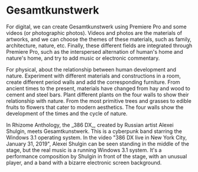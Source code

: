 # Gesamtkunstwerk   
<p>For digital, we can create Gesamtkunstwerk using Premiere Pro and some videos (or photographic photos). Videos and photos are the materials of artworks, and we can choose the themes of these materials, such as family, architecture, nature, etc. Finally, these different fields are integrated through Premiere Pro, such as the interspersed alternation of human's home and nature's home, and try to add music or electronic commentary.</p>   
  
<p>For physical, about the relationship between human development and nature. Experiment with different materials and constructions in a room, create different period walls and add the corresponding furniture. From ancient times to the present, materials have changed from hay and wood to cement and steel bars. Plant different plants on the four walls to show their relationship with nature. From the most primitive trees and grasses to edible fruits to flowers that cater to modern aesthetics. The four walls show the development of the times and the cycle of nature.</p>  
  
<p>In Rhizome Anthology, the _386 DX_, created by Russian artist Alexei Shulgin, meets Gesamtkunstwerk. This is a cyberpunk band starring the Windows 3.1 operating system. In the video "386 DX live in New York City, January 31, 2019", Alexei Shulgin can be seen standing in the middle of the stage, but the real music is a running Windows 3.1 system. It's a performance composition by Shulgin in front of the stage, with an unusual player, and a band with a bizarre electronic screen background.</p>   
  
<!--
<p>This is video:</p>
<a href=“https://anthology.rhizome.org/386-dx#:~:text=386%20DX%20live%20in%20New%20York%20City%2C%20January%2031%2C%202019”>386 DX live in New York City, January 31, 2019</a>
-->
